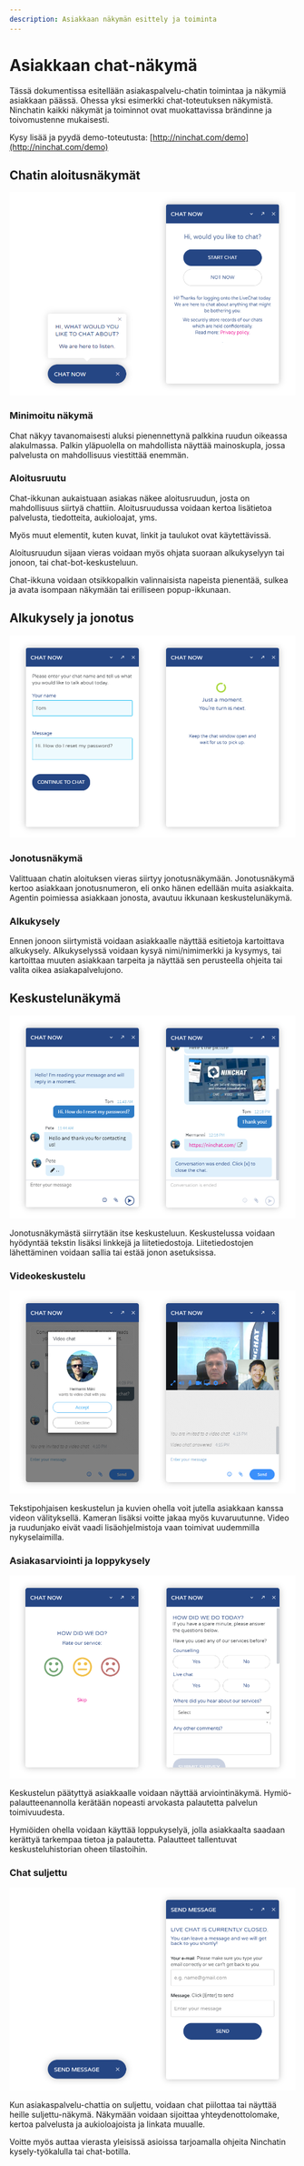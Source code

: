 ```yaml
---
description: Asiakkaan näkymän esittely ja toiminta
---
```


# Asiakkaan chat-näkymä

Tässä dokumentissa esitellään asiakaspalvelu-chatin toimintaa ja näkymiä asiakkaan päässä. Ohessa yksi esimerkki chat-toteutuksen näkymistä. Ninchatin kaikki näkymät ja toiminnot ovat muokattavissa brändinne ja toivomustenne mukaisesti.

Kysy lisää ja pyydä demo-toteutusta: [http://ninchat.com/demo](http://ninchat.com/demo)

## Chatin aloitusnäkymät <a href="chatin-aloitusnakymat" id="chatin-aloitusnakymat"></a>

![](<../.gitbook/assets/embed-welcome (1).png>)

### Minimoitu näkymä

Chat näkyy tavanomaisesti aluksi pienennettynä palkkina ruudun oikeassa alakulmassa. Palkin yläpuolella on mahdollista näyttää mainoskupla, jossa palvelusta on mahdollisuus viestittää enemmän.

### Aloitusruutu

Chat-ikkunan aukaistuaan asiakas näkee aloitusruudun, josta on mahdollisuus siirtyä chattiin. Aloitusruudussa voidaan kertoa lisätietoa palvelusta, tiedotteita, aukioloajat, yms.

Myös muut elementit, kuten kuvat, linkit ja taulukot ovat käytettävissä.

Aloitusruudun sijaan vieras voidaan myös ohjata suoraan alkukyselyyn tai jonoon, tai chat-bot-keskusteluun.

Chat-ikkuna voidaan otsikkopalkin valinnaisista napeista pienentää, sulkea ja avata isompaan näkymään tai erilliseen popup-ikkunaan.

## Alkukysely ja jonotus

![](../.gitbook/assets/embed-queued-questionnaire.png)

### Jonotusnäkymä <a href="jonotusnakyma" id="jonotusnakyma"></a>

Valittuaan chatin aloituksen vieras siirtyy jonotusnäkymään. Jonotusnäkymä kertoo asiakkaan jonotusnumeron, eli onko hänen edellään muita asiakkaita. Agentin poimiessa asiakkaan jonosta, avautuu ikkunaan keskustelunäkymä.

### Alkukysely

Ennen jonoon siirtymistä voidaan asiakkaalle näyttää esitietoja kartoittava alkukysely. Alkukyselyssä voidaan kysyä nimi/nimimerkki ja kysymys, tai kartoittaa muuten asiakkaan tarpeita ja näyttää sen perusteella ohjeita tai valita oikea asiakapalvelujono.

## Keskustelunäkymä

![](../.gitbook/assets/embed-conversation.png)

Jonotusnäkymästä siirrytään itse keskusteluun. Keskustelussa voidaan hyödyntää tekstin lisäksi linkkejä ja liitetiedostoja. Liitetiedostojen lähettäminen voidaan sallia tai estää jonon asetuksissa.

### Videokeskustelu

![](../.gitbook/assets/embed-video.png)

Tekstipohjaisen keskustelun ja kuvien ohella voit jutella asiakkaan kanssa videon välityksellä. Kameran lisäksi voitte jakaa myös kuvaruutunne. Video ja ruudunjako eivät vaadi lisäohjelmistoja vaan toimivat uudemmilla nykyselaimilla.

### Asiakasarviointi ja loppykysely

![](<../.gitbook/assets/embed-rating-survey (2).png>)

Keskustelun päätyttyä asiakkaalle voidaan näyttää arviointinäkymä. Hymiö-palautteenannolla kerätään nopeasti arvokasta palautetta palvelun toimivuudesta.

Hymiöiden ohella voidaan käyttää loppukyselyä, jolla asiakkaalta saadaan kerättyä tarkempaa tietoa ja palautetta. Palautteet tallentuvat keskusteluhistorian oheen tilastoihin.

### Chat suljettu

![](<../.gitbook/assets/embed-offline-form (1).png>)

Kun asiakaspalvelu-chattia on suljettu, voidaan chat piilottaa tai näyttää heille suljettu-näkymä. Näkymään voidaan sijoittaa yhteydenottolomake, kertoa palvelusta ja aukioloajoista ja linkata muualle.

Voitte myös auttaa vierasta yleisissä asioissa tarjoamalla ohjeita Ninchatin kysely-työkalulla tai chat-botilla.
